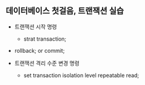 ## 데이터베이스 첫걸음, 트랜잭션 실습

- 트랜잭션 시작 명령 

  - strat transaction;
- rollback; or commit;
  
- 트랜잭션 격리 수준 변경 명령
  - set transaction isolation level repeatable read;